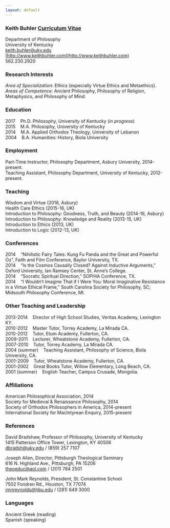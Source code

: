 ```yaml
---
layout: default
--- 
```


### Keith Buhler [Curriculum Vitae](http://keithbuhler.github.io/Buhler-CV.pdf)

Department of Philosophy  
University of Kentucky  
[keith.buhler@uky.edu](emailto:keith.buhler@uky.edu)  
[http://www.keithbuhler.com](http://www.keithbuhler.com)  
562.230.2920  

### Research Interests 
*Area of Specialization:* Ethics (especially Virtue Ethics and Metaethics).   
*Areas of Competence:* Ancient Philosophy, Philosophy of Religion, Metaphysics, and Philosophy of Mind.

### Education
2017  &nbsp;&nbsp; Ph.D. Philosophy, University of Kentucky   (*in progress*)  
2015  &nbsp;&nbsp; M.A. Philosophy, University of Kentucky   
2014  &nbsp;&nbsp; M.A. Applied Orthodox Theology, University of Lebanon   
2004  &nbsp;&nbsp; B.A. Humanities: History, Biola University   

### Employment
Part-Time Instructor, Philosophy Department, Asbury University, 2014-present.  
Teaching Assistant, Philosophy Department, University of Kentucky, 2012-present.  

### Teaching
Wisdom and Virtue (2016, Asbury)  
Health Care Ethics   (2015-16, UK)  
Introduction to Philosophy: Goodness, Truth, and Beauty  (2014-16, Asbury)  
Introduction to Philosophy: Knowledge and Reality (2013-15, UK)  
Introduction to Ethics (2013, UK)  
Introduction to Logic (2012-13, UK)    

### Conferences
2014 &nbsp;&nbsp;   “Nihilistic Fairy Tales: Kung Fu Panda and the Great and Powerful Oz”, Faith and Film Conference, Baylor University, TX.       
2014 &nbsp;&nbsp;  “Is the Cosmos Causally Closed? Against Inductive Arguments,” Oxford University, Ian Ramsey Center, St. Anne’s College.  
2014 &nbsp;&nbsp;  “Socratic Spiritual Direction,” SOPHIA Conference, TX.  
2014 &nbsp;&nbsp;  “I Wouldn’t Imagine That if I Were You: Moral Imaginative Resistance in a Virtue Ethical Frame,” South Carolina Society for Philosophy, SC;  Midsouth Philosophy Conference, MI.  

### Other Teaching and Leadership
2013-2014 &nbsp;&nbsp;   Director of High School Studies, Veritas Academy, Lexington KY.   
2010-2012  &nbsp;&nbsp;  Master Tutor, Torrey Academy, La Mirada CA.  
2010-2012  &nbsp;&nbsp;  Tutor, Etum Academy, Fullerton, CA.  
2009-2011  &nbsp;&nbsp;  Lecturer, Wheatstone Academy, Fullerton, CA.   
2007-2010  &nbsp;&nbsp;  Tutor, Torrey Academy, La Mirada CA.  
2004 (summer) &nbsp;&nbsp; Teaching Assistant, Philosophy of Science, Biola University, CA.  
2001-2009  &nbsp;&nbsp;  Tutor, Wheatstone Academy, Fullerton, CA.   
2001-2002  &nbsp;&nbsp;  Great Books Tutor, Willow Elementary, Long Beach, CA.  
2001 (summer) &nbsp;&nbsp; English Teacher, Campus Crusade, Mongolia.  

### Affiliations
American Philosophical Association, 2014  
Society for Medieval & Renaissance Philosophy, 2014  
Society of Orthodox Philosophers in America, 2014-present  
International Society for MacIntyrean Enquiry, 2015-present  

### References
David Bradshaw, Professor of Philosophy, University of Kentucky   
1415 Patterson Office Tower, Lexington, KY 40506   
[dbradsh@uky.edu](emailto:dbradsh@uky.edu) / (859) 257 7107   
  
Joseph Allen, Director, Pittsburgh Theological Seminary   
616 N. Highland Ave., Pittsburgh, PA 15206   
[theoeduc@aol.com](emailto:theoeduc@aol.com) / (201) 784 2501   
  
John Mark Reynolds, President, St. Constantine School  
7502 Fondren Rd., Houston, TX 77074    
[jmnreynolds@hbu.edu](emailto:jmnreynolds@hbu.edu) / (281) 649 3000   

### Languages ###
Ancient Greek (reading)  
Spanish  (speaking)  